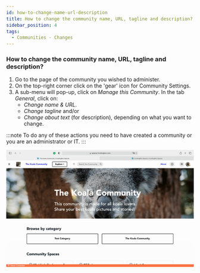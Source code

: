 ```yaml
---
id: how-to-change-name-url-description
title: How to change the community name, URL, tagline and description?
sidebar_position: 4
tags:
  - Communities - Changes
---
```


### **How to change the community name, URL, tagline and description?**



1. Go to the page of the community you wished to administer.
2. On the top-right corner click on the 'gear' icon for Community Settings.
3. A sub-menu will pop-up, click on *Manage this Community*. In the tab *General*, click on:
   * *Change name & URL*. 
   * *Change tagline* and/or 
   * *Change about text* (for description), depending on what you want to change.

:::note
To do any of these actions you need to have created a community or you are an administrator or IT.
:::

![alt_text](./../../assets/4-how-to-change-name-URL-tagline-description_1.gif)
